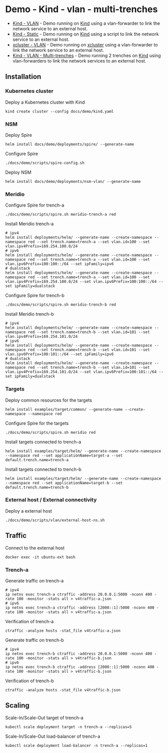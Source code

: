 # Demo - Kind - vlan - multi-trenches

* [Kind - VLAN](readme.md) - Demo running on [Kind](https://kind.sigs.k8s.io/) using a vlan-forwarder to link the network service to an external host.
* [Kind - Static](static.md) - Demo running on [Kind](https://kind.sigs.k8s.io/) using a script to link the network service to an external host.
* [xcluster - VLAN](xcluster.md) - Demo running on [xcluster](https://github.com/Nordix/xcluster) using a vlan-forwarder to link the network service to an external host.
* [Kind - VLAN - Multi-trenches](multi-trenches.md) - Demo running 2 trenches on [Kind](https://kind.sigs.k8s.io/) using vlan-forwarders to link the network services to an external host.

## Installation

### Kubernetes cluster

Deploy a Kubernetes cluster with Kind
```
kind create cluster --config docs/demo/kind.yaml
```

### NSM

Deploy Spire
```
helm install docs/demo/deployments/spire/ --generate-name
```

Configure Spire
```
./docs/demo/scripts/spire-config.sh
```

Deploy NSM
```
helm install docs/demo/deployments/nsm-vlan/ --generate-name
```

### Meridio

Configure Spire for trench-a
```
./docs/demo/scripts/spire.sh meridio-trench-a red
```

Install Meridio trench-a
```
# ipv4
helm install deployments/helm/ --generate-name --create-namespace --namespace red --set trench.name=trench-a --set vlan.id=100 --set vlan.ipv4Prefix=169.254.100.0/24
# ipv6
helm install deployments/helm/ --generate-name --create-namespace --namespace red --set trench.name=trench-a --set vlan.id=100 --set vlan.ipv6Prefix=100:100::/64 --set ipFamily=ipv6
# dualstack
helm install deployments/helm/ --generate-name --create-namespace --namespace red --set trench.name=trench-a --set vlan.id=100 --set vlan.ipv4Prefix=169.254.100.0/24 --set vlan.ipv6Prefix=100:100::/64 --set ipFamily=dualstack
```

Configure Spire for trench-b
```
./docs/demo/scripts/spire.sh meridio-trench-b red
```

Install Meridio trench-b
```
# ipv4
helm install deployments/helm/ --generate-name --create-namespace --namespace red --set trench.name=trench-b --set vlan.id=101 --set vlan.ipv4Prefix=169.254.101.0/24
# ipv6
helm install deployments/helm/ --generate-name --create-namespace --namespace red --set trench.name=trench-b --set vlan.id=101 --set vlan.ipv6Prefix=100:101::/64 --set ipFamily=ipv6
# dualstack
helm install deployments/helm/ --generate-name --create-namespace --namespace red --set trench.name=trench-b --set vlan.id=101 --set vlan.ipv4Prefix=169.254.101.0/24 --set vlan.ipv6Prefix=100:101::/64 --set ipFamily=dualstack
```

### Targets

Deploy common resources for the targets
```
helm install examples/target/common/ --generate-name --create-namespace --namespace red
```

Configure Spire for the targets
```
./docs/demo/scripts/spire.sh meridio red
```

Install targets connected to trench-a
```
helm install examples/target/helm/ --generate-name --create-namespace --namespace red --set applicationName=target-a --set default.trench.name=trench-a
```

Install targets connected to trench-b
```
helm install examples/target/helm/ --generate-name --create-namespace --namespace red --set applicationName=target-b --set default.trench.name=trench-b
```

### External host / External connectivity

Deploy a external host
```
./docs/demo/scripts/vlan/external-host-ns.sh
```

## Traffic

Connect to the external host
```
docker exec -it ubuntu-ext bash
```

### Trench-a

Generate traffic on trench-a
```
# ipv4
ip netns exec trench-a ctraffic -address 20.0.0.1:5000 -nconn 400 -rate 100 -monitor -stats all > v4traffic-a.json
# ipv6
ip netns exec trench-a ctraffic -address [2000::1]:5000 -nconn 400 -rate 100 -monitor -stats all > v4traffic-a.json
```

Verification of trench-a
```
ctraffic -analyze hosts -stat_file v4traffic-a.json
```

Generate traffic on trench-b
```
# ipv4
ip netns exec trench-b ctraffic -address 20.0.0.1:5000 -nconn 400 -rate 100 -monitor -stats all > v4traffic-b.json
# ipv6
ip netns exec trench-b ctraffic -address [2000::1]:5000 -nconn 400 -rate 100 -monitor -stats all > v4traffic-b.json
```

Verification of trench-b
```
ctraffic -analyze hosts -stat_file v4traffic-b.json
```

## Scaling

Scale-In/Scale-Out target of trench-a
```
kubectl scale deployment target -n trench-a --replicas=5
```

Scale-In/Scale-Out load-balancer of trench-a
```
kubectl scale deployment load-balancer -n trench-a --replicas=1
```
